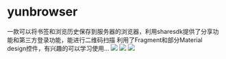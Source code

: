 # yunbrowser
一款可以将书签和浏览历史保存到服务器的浏览器，利用sharesdk提供了分享功能和第三方登录功能，能进行二维码扫描
利用了Fragment和部分Material design控件，有兴趣的可以学习使用...
![](http://i2.muimg.com/567571/3972068858b9497b.png)
![](http://i1.piimg.com/567571/cea4d398908d03ca.png)
![](http://i1.piimg.com/567571/b46d799a26bbb126.png)
